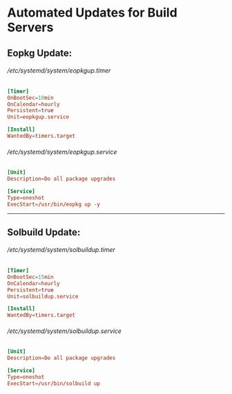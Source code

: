 # Automated Updates for Build Servers

## Eopkg Update:

###### /etc/systemd/system/eopkgup.timer

```toml
[Timer]
OnBootSec=10min
OnCalendar=hourly
Persistent=true
Unit=eopkgup.service

[Install]
WantedBy=timers.target
```

###### /etc/systemd/system/eopkgup.service

```toml
[Unit]
Description=Do all package upgrades

[Service]
Type=oneshot
ExecStart=/usr/bin/eopkg up -y
```

---

## Solbuild Update:

###### /etc/systemd/system/solbuildup.timer

```toml
[Timer]
OnBootSec=15min
OnCalendar=hourly
Persistent=true
Unit=solbuildup.service

[Install]
WantedBy=timers.target
```

###### /etc/systemd/system/solbuildup.service

```toml
[Unit]
Description=Do all package upgrades

[Service]
Type=oneshot
ExecStart=/usr/bin/solbuild up
```


